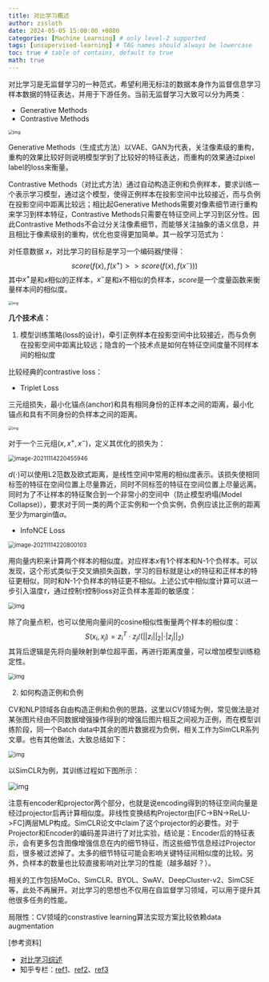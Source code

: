 ```yaml
---
title: 对比学习概述
author: zssloth
date: 2024-05-05 15:00:00 +0800
categories: [Machine Learning] # only level-2 supported
tags: [unsupervised-learning] # TAG names should always be lowercase
toc: true # table of contains, default to true
math: true
---
```

对比学习是无监督学习的一种范式，希望利用无标注的数据本身作为监督信息学习样本数据的特征表达，并用于下游任务。当前无监督学习大致可以分为两类：

- Generative Methods
- Contrastive Methods 

<img src="https://cdn.jsdelivr.net/gh/zssloth/image-resource@main/githubBlog/v2-4b8e593f5911ae30e6e217628924ae3c_720w.jpg" alt="img" style="zoom: 60%;" />

Generative Methods（生成式方法）以VAE、GAN为代表，关注像素级的重构，重构的效果比较好则说明模型学到了比较好的特征表达，而重构的效果通过pixel label的loss来衡量。

Contrastive Methods（对比式方法）通过自动构造正例和负例样本，要求训练一个表示学习模型，通过这个模型，使得正例样本在投影空间中比较接近，而与负例在投影空间中距离比较远；相比起Generative Methods需要对像素细节进行重构来学习到样本特征，Contrastive Methods只需要在特征空间上学习到区分性。因此Contrastive Methods不会过分关注像素细节，而能够关注抽象的语义信息，并且相比于像素级别的重构，优化也变得更加简单。其一般学习范式为：

对任意数据 $x$，对比学习的目标是学习一个编码器$f$使得：
$$
score(f(x),f(x^+) >> score(f(x), f(x^-)))
$$
其中$x^+$是和$x$相似的正样本，$x^-$是和$x$不相似的负样本，$score$是一个度量函数来衡量样本间的相似度。

<img src="https://cdn.jsdelivr.net/gh/zssloth/image-resource@main/githubBlog/v2-7f0cb4f5a90df300585de6e24a516bad_720w.jpg" alt="img" style="zoom:50%;" />

**几个技术点：**

1. 模型训练策略(loss的设计)，牵引正例样本在投影空间中比较接近，而与负例在投影空间中距离比较远；隐含的一个技术点是如何在特征空间度量不同样本间的相似度

比较经典的contrastive loss：

- Triplet Loss

三元组损失，最小化锚点(anchor)和具有相同身份的正样本之间的距离，最小化锚点和具有不同身份的负样本之间的距离。

<img src="https://cdn.jsdelivr.net/gh/zssloth/image-resource@main/githubBlog/v2-f3f7681539639a56e368f565cb5167b6_720w.jpg" alt="img" style="zoom:50%;" />

对于一个三元组$(x,x^+,x^-)$，定义其优化的损失为：

<img src="https://cdn.jsdelivr.net/gh/zssloth/image-resource@main/githubBlog/image-20211114220455946.png" alt="image-20211114220455946" style="zoom:80%;" />

$d(\cdot)$可以使用L2范数及欧式距离，是线性空间中常用的相似度表示。该损失使相同标签的特征在空间位置上尽量靠近，同时不同标签的特征在空间位置上尽量远离。同时为了不让样本的特征聚合到一个非常小的空间中（防止模型坍塌(Model Collapse)），要求对于同一类的两个正实例和一个负实例，负例应该比正例的距离至少为margin值$\alpha$。

- InfoNCE Loss

<img src="https://cdn.jsdelivr.net/gh/zssloth/image-resource@main/githubBlog/image-20211114220800103.png" alt="image-20211114220800103" style="zoom:80%;" />

用向量内积来计算两个样本的相似度。对应样本$x$有1个样本和N-1个负样本。可以发现，这个形式类似于交叉熵损失函数，学习的目标就是让$x$的特征和正样本的特征更相似，同时和N-1个负样本的特征更不相似。上述公式中相似度计算可以进一步引入温度$\tau$，通过控制$\tau$控制loss对正负样本差距的敏感度：

<img src="https://cdn.jsdelivr.net/gh/zssloth/image-resource@main/githubBlog/v2-8468c5a6b359716e13d8da063a09e5c0_720w.jpg" alt="img" style="zoom:80%;" />

除了向量点积，也可以使用向量间的cosine相似性衡量两个样本的相似度：
$$
S(x_i,x_j) = z^T_i\cdot z_j/(||z_i||_2|\cdot |z_j||_2)
$$
其背后逻辑是先将向量映射到单位超平面，再进行距离度量，可以增加模型训练稳定性。

<img src="https://cdn.jsdelivr.net/gh/zssloth/image-resource@main/githubBlog/v2-1e089e04890db88c8239ae2bbdf78616_720w-163689976453716.jpg" alt="img" style="zoom:80%;" />

2. 如何构造正例和负例

CV和NLP领域各自由构造正例和负例的思路，这里以CV领域为例，常见做法是对某张图片经由不同数据增强操作得到的增强后图片相互之间视为正例，而在模型训练阶段，同一个Batch data中其余的图片数据视为负例，相关工作为SimCLR系列文章。也有其他做法，大致总结如下：

<img src="https://cdn.jsdelivr.net/gh/zssloth/image-resource@main/githubBlog/v2-379c0aed15b25149c47f27b66aa1f5e4_720w.jpg" alt="img" style="zoom:80%;" />

以SimCLR为例，其训练过程如下图所示：

![img](https://cdn.jsdelivr.net/gh/zssloth/image-resource@main/githubBlog/v2-9bb6848d5b07642dae063acaa9225e71_720w.jpg)

注意有encoder和projector两个部分，也就是说encoding得到的特征空间向量是经过projector后再计算相似度。非线性变换结构Projector由[FC->BN->ReLU->FC]两层MLP构成。SimCLR论文中claim了这个projector的必要性。对于Projector和Encoder的编码差异进行了对比实验，结论是：Encoder后的特征表示，会有更多包含图像增强信息在内的细节特征，而这些细节信息经过Projector后，很多被过滤掉了。太多的细节特征可能会影响关键特征间相似度的比较。另外，负样本的数量也比较直接影响对比学习的性能（越多越好？）。

相关的工作包括MoCo、SimCLR、BYOL、SwAV、DeepCluster-v2、SimCSE等，此处不再展开。对比学习的思想也不仅用在自监督学习领域，可以用于提升其他很多任务的性能。

局限性：CV领域的constrastive learning算法实现方案比较依赖data augmentation

[参考资料]

- [对比学习综述](https://helicqin.github.io/2020/12/26/%E5%AF%B9%E6%AF%94%E5%AD%A6%E4%B9%A0%E7%BB%BC%E8%BF%B0/)
- 知乎专栏：[ref1](https://zhuanlan.zhihu.com/p/346686467)、[ref2](https://zhuanlan.zhihu.com/p/367290573)、[ref3](https://zhuanlan.zhihu.com/p/141141365)
